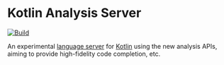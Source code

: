 # Kotlin Analysis Server

[![Build](https://github.com/fwcd/kotlin-analysis-server/actions/workflows/build.yml/badge.svg)](https://github.com/fwcd/kotlin-analysis-server/actions/workflows/build.yml)

An experimental [language server](https://microsoft.github.io/language-server-protocol/) for [Kotlin](https://kotlinlang.org/) using the new analysis APIs, aiming to provide high-fidelity code completion, etc.
